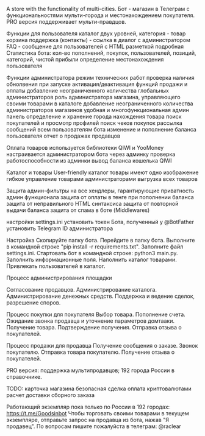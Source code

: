 A store with the functionality of multi-cities. Бот - магазин в Телеграм с функциональностями мульти-города и местонахождением покупателя. PRO версия поддерживает мульти-правдцов.



Функции для пользователя
каталог двух уровней, категория - товар
корзина
поддержка (контакты) - ссылка в диалог с администратором
FAQ - сообщение для пользователей с HTML разметкой
подробная Статистика бота: кол-во пополнений, покупок, пользователей, позиций, категорий, чистой прибыли
определение местонахождения пользователя

Функции администратора
режим технических работ
проверка наличия обнолвения при запуске
активация/деактивация функций продажи и оплаты
добавление неограниченного количества глобальных администраторов
роль администратора магазина, управляющего своими товарами в каталоге
добавление неограниченного количества администраторов магазинов
удобная и многофункциональная админ панель
определение и хранение города нахождения товара
поиск покупателей и просмотр профилей
поиск чеков покупок
рассылка сообщений всем пользователям бота
изменение и пополнение баланса пользователя
отчет о продажах продавцов


Оплата товаров
используется библиотеки QIWI и YooMoney
настраивается администратором бота через админку
проверка работоспособности из админки
вывод баланса кошелька QIWI

Каталог и товары
User-friendly каталог
товары имеют одно изображение
гибкое управление товарами администраторами
выгрузка всех товаров

Защита
админ-фильтры на все хендлеры, гарантирующие приватность админ функционала
защита от оплаты в тенге при пополнении баланса
защита от неправильного HTML синтаксиса
защита от повторной выдачи баланса
защита от спама в боте (Middlewares)

настройки settings.ini
установить токен Бота, полученный у @BotFather
установить Telegram ID администратора

Настройка
Скопируйте папку бота. Перейдите в папку бота.
Выполните в командной строке "pip install -r requirements.txt".
Заполните файл settings.ini.
Стартовать бот в командной строке: python3 main.py.
Заполнить информационные поля.
Наполнить каталог товарами.
Привлекать пользователей в каталог.

Процесс администрирования площадки

Согласование продавцов.
Администрирование каталога.
Администрирование денежных средств.
Поддержка и ведение сделок, разрешение споров.



Процесс покупки для покупателя
Выбор товара.
Пополнение счета.
Ожидание звонка продавца и уточнение параметров домтааки.
Получение товара.
Подтверждение получения.
Отправка отзыва о покупателей.


Процесс продажи для продавца
Получение сообщения о заказе.
Звонок покупателю.
Отправка товара покупателю.
Получение отзыва о покупателей.


PRO версия:
поддержка мультипродавцов;
192 города России в справочнике.

TODO:
карточка магазина
безопасная сделка
оплата криптовалютами
расчет доставки сборного заказа

Работающий экземпляр пока только по России в 192 городах: https://t.me/Goodsinbot 
Чтобы торговать своими товарами в текущем экземпляре, отправьте запрос на продавца из бота, нажав "Я продавец".
По вопросам пишите пожалуйста в телеграм: @raclear